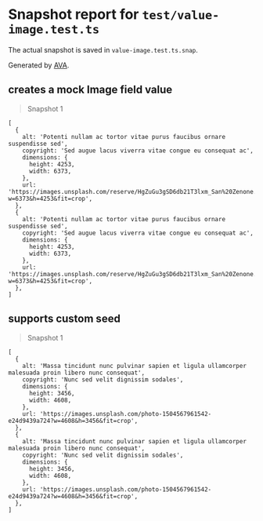 # Snapshot report for `test/value-image.test.ts`

The actual snapshot is saved in `value-image.test.ts.snap`.

Generated by [AVA](https://avajs.dev).

## creates a mock Image field value

> Snapshot 1

    [
      {
        alt: 'Potenti nullam ac tortor vitae purus faucibus ornare suspendisse sed',
        copyright: 'Sed augue lacus viverra vitae congue eu consequat ac',
        dimensions: {
          height: 4253,
          width: 6373,
        },
        url: 'https://images.unsplash.com/reserve/HgZuGu3gSD6db21T3lxm_San%20Zenone.jpg?w=6373&h=4253&fit=crop',
      },
      {
        alt: 'Potenti nullam ac tortor vitae purus faucibus ornare suspendisse sed',
        copyright: 'Sed augue lacus viverra vitae congue eu consequat ac',
        dimensions: {
          height: 4253,
          width: 6373,
        },
        url: 'https://images.unsplash.com/reserve/HgZuGu3gSD6db21T3lxm_San%20Zenone.jpg?w=6373&h=4253&fit=crop',
      },
    ]

## supports custom seed

> Snapshot 1

    [
      {
        alt: 'Massa tincidunt nunc pulvinar sapien et ligula ullamcorper malesuada proin libero nunc consequat',
        copyright: 'Nunc sed velit dignissim sodales',
        dimensions: {
          height: 3456,
          width: 4608,
        },
        url: 'https://images.unsplash.com/photo-1504567961542-e24d9439a724?w=4608&h=3456&fit=crop',
      },
      {
        alt: 'Massa tincidunt nunc pulvinar sapien et ligula ullamcorper malesuada proin libero nunc consequat',
        copyright: 'Nunc sed velit dignissim sodales',
        dimensions: {
          height: 3456,
          width: 4608,
        },
        url: 'https://images.unsplash.com/photo-1504567961542-e24d9439a724?w=4608&h=3456&fit=crop',
      },
    ]
